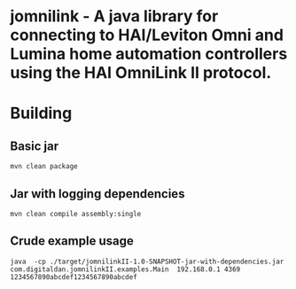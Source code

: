 # jomnilink - A java library for connecting to HAI/Leviton Omni and Lumina home automation controllers using the HAI OmniLink II protocol.

# Building

## Basic jar
```
mvn clean package
```

## Jar with logging dependencies

```
mvn clean compile assembly:single
```

## Crude example usage

```
java  -cp ./target/jomnilinkII-1.0-SNAPSHOT-jar-with-dependencies.jar  com.digitaldan.jomnilinkII.examples.Main  192.168.0.1 4369 1234567890abcdef1234567890abcdef
```
